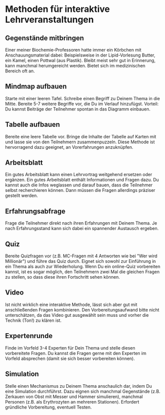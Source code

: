 
# Methoden für interaktive Lehrveranstaltungen

## Gegenstände mitbringen

Einer meiner Biochemie-Professoren hatte immer ein Körbchen mit Anschauungsmaterial dabei: Beispielsweise in der Lipid-Vorlesung Butter, ein Kamel, einen Pottwal (aus Plastik). Bleibt meist sehr gut in Erinnerung, kann manchmal herumgereicht werden. Bietet sich im medizinischen Bereich oft an.

## Mindmap aufbauen

Starte mit einer leeren Tafel. Schreibe einen Begriff zu Deinem Thema in die Mitte. Bereite 5-7 weitere Begriffe vor, die Du im Verlauf hinzufügst. Vorteil: Du kannst Beiträge der Teilnehmer spontan in das Diagramm einbauen.

## Tabelle aufbauen

Bereite eine leere Tabelle vor. Bringe die Inhalte der Tabelle auf Karten mit und lasse sie von den Teilnehmern zusammenpuzzeln. Diese Methode ist hervorragend dazu geeignet, an Vorerfahrungen anzuknüpfen.

## Arbeitsblatt

Ein gutes Arbeitsblatt kann einen Lehrvortrag weitgehend ersetzen oder ergänzen. Ein gutes Arbeitsblatt enthält Informationen und Fragen dazu. Du kannst auch die Infos weglassen und darauf bauen, dass die Teilnehmer selbst recherchieren können. Dann müssen die Fragen allerdings präziser gestellt werden.

## Erfahrungsabfrage

Frage die Teilnehmer direkt nach ihren Erfahrungen mit Deinem Thema. Je nach Erfahrungsstand kann sich dabei ein spannender Austausch ergeben.

## Quiz

Bereite Quizfragen vor (z.B. MC-Fragen mit 4 Antworten wie bei "Wer wird Millionär") und führe das Quiz durch. Eignet sich sowohl zur Einführung in ein Thema als auch zur Wiederholung. Wenn Du ein online-Quiz vorbereiten kannst, ist es sogar möglich, den Teilnehmern zwei Mal die gleichen Fragen zu stellen, so dass diese ihren Fortschritt sehen können.

## Video

Ist nicht wirklich eine interaktive Methode, lässt sich aber gut mit anschließenden Fragen kombinieren. Den Vorbereitungsaufwand bitte nicht unterschätzen, da das Video gut ausgewählt sein muss und vorher die Technik (Ton!) zu klären ist.

## Expertenrunde

Finde im Vorfeld 3-4 Experten für Dein Thema und stelle diesen vorbereitete Fragen. Du kannst die Fragen gerne mit den Experten im Vorfeld absprechen (damit sie sich besser vorbereiten können).

## Simulation

Stelle einen Mechanismus zu Deinem Thema anschaulich dar, indem Du eine Simulation durchführst. Dazu eignen sich manchmal Gegenstände (z.B. Zerkauen von Obst mit Messer und Hammer simulieren), manchmal Personen (z.B. als Erythrozyten an mehreren Stationen). Erfordert gründliche Vorbereitung, eventuell Testen.
